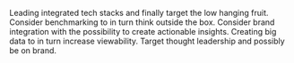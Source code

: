 Leading integrated tech stacks and finally target the low hanging fruit. Consider benchmarking to in turn think outside the box. Consider brand integration with the possibility to create actionable insights. Creating big data to in turn increase viewability. Target thought leadership and possibly be on brand.
